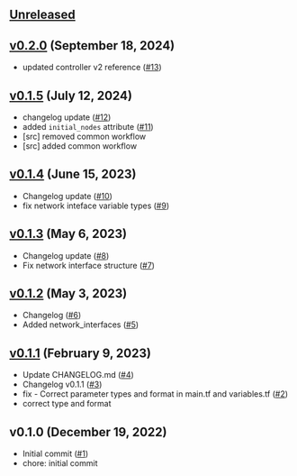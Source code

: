 <a name="unreleased"></a>
## [Unreleased]



<a name="v0.2.0"></a>
## [v0.2.0] (September 18, 2024)

- updated controller v2 reference ([#13](https://github.com/spotinst/terraform-spotinst-ocean-gcp-k8s-vng/issues/13))


<a name="v0.1.5"></a>
## [v0.1.5] (July 12, 2024)

- changelog update ([#12](https://github.com/spotinst/terraform-spotinst-ocean-gcp-k8s-vng/issues/12))
- added `initial_nodes` attribute ([#11](https://github.com/spotinst/terraform-spotinst-ocean-gcp-k8s-vng/issues/11))
- [src] removed common workflow
- [src] added common workflow


<a name="v0.1.4"></a>
## [v0.1.4] (June 15, 2023)

- Changelog update ([#10](https://github.com/spotinst/terraform-spotinst-ocean-gcp-k8s-vng/issues/10))
- fix network inteface variable types ([#9](https://github.com/spotinst/terraform-spotinst-ocean-gcp-k8s-vng/issues/9))


<a name="v0.1.3"></a>
## [v0.1.3] (May 6, 2023)

- Changelog update ([#8](https://github.com/spotinst/terraform-spotinst-ocean-gcp-k8s-vng/issues/8))
- Fix network interface structure ([#7](https://github.com/spotinst/terraform-spotinst-ocean-gcp-k8s-vng/issues/7))


<a name="v0.1.2"></a>
## [v0.1.2] (May 3, 2023)

- Changelog ([#6](https://github.com/spotinst/terraform-spotinst-ocean-gcp-k8s-vng/issues/6))
- Added network_interfaces ([#5](https://github.com/spotinst/terraform-spotinst-ocean-gcp-k8s-vng/issues/5))


<a name="v0.1.1"></a>
## [v0.1.1] (February 9, 2023)

- Update CHANGELOG.md ([#4](https://github.com/spotinst/terraform-spotinst-ocean-gcp-k8s-vng/issues/4))
- Changelog v0.1.1 ([#3](https://github.com/spotinst/terraform-spotinst-ocean-gcp-k8s-vng/issues/3))
- fix - Correct parameter types and format in main.tf and variables.tf ([#2](https://github.com/spotinst/terraform-spotinst-ocean-gcp-k8s-vng/issues/2))
- correct type and format


<a name="v0.1.0"></a>
## v0.1.0 (December 19, 2022)

- Initial commit ([#1](https://github.com/spotinst/terraform-spotinst-ocean-gcp-k8s-vng/issues/1))
- chore: initial commit


[Unreleased]: https://github.com/spotinst/terraform-spotinst-ocean-gcp-k8s-vng/compare/v0.2.0...HEAD
[v0.2.0]: https://github.com/spotinst/terraform-spotinst-ocean-gcp-k8s-vng/compare/v0.1.5...v0.2.0
[v0.1.5]: https://github.com/spotinst/terraform-spotinst-ocean-gcp-k8s-vng/compare/v0.1.4...v0.1.5
[v0.1.4]: https://github.com/spotinst/terraform-spotinst-ocean-gcp-k8s-vng/compare/v0.1.3...v0.1.4
[v0.1.3]: https://github.com/spotinst/terraform-spotinst-ocean-gcp-k8s-vng/compare/v0.1.2...v0.1.3
[v0.1.2]: https://github.com/spotinst/terraform-spotinst-ocean-gcp-k8s-vng/compare/v0.1.1...v0.1.2
[v0.1.1]: https://github.com/spotinst/terraform-spotinst-ocean-gcp-k8s-vng/compare/v0.1.0...v0.1.1
